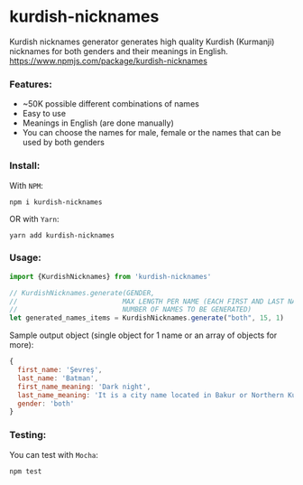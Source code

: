 # kurdish-nicknames <br>
Kurdish nicknames generator generates high quality Kurdish (Kurmanji) nicknames for both genders and their meanings in English.<br>
https://www.npmjs.com/package/kurdish-nicknames
<br>

### Features:

- ~50K possible different combinations of names
- Easy to use
- Meanings in English (are done manually)
- You can choose the names for male, female or the names that can be used by both genders

### Install: <br>
With `NPM`:

```shell
npm i kurdish-nicknames
```

OR with `Yarn`:

```shell
yarn add kurdish-nicknames
```

### Usage: <br>

```javascript
import {KurdishNicknames} from 'kurdish-nicknames'

// KurdishNicknames.generate(GENDER,
//                          MAX LENGTH PER NAME (EACH FIRST AND LAST NAME),
//                          NUMBER OF NAMES TO BE GENERATED)
let generated_names_items = KurdishNicknames.generate("both", 15, 1)


```

Sample output object (single object for 1 name or an array of objects for more): <br>

```javascript
{
  first_name: 'Şevreş',
  last_name: 'Batman',
  first_name_meaning: 'Dark night',
  last_name_meaning: 'It is a city name located in Bakur or Northern Kurdistan',
  gender: 'both'
}
```

### Testing: <br>

You can test with `Mocha`:<br>

```shell
npm test
```